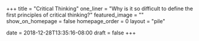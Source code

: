 +++
title = "Critical Thinking"
one_liner = "Why is it so difficult to define the first principles of critical thinking?"
featured_image = ""
show_on_homepage = false
homepage_order = 0
layout = "pile"

date = 2018-12-28T13:35:16-08:00
draft = false
+++
